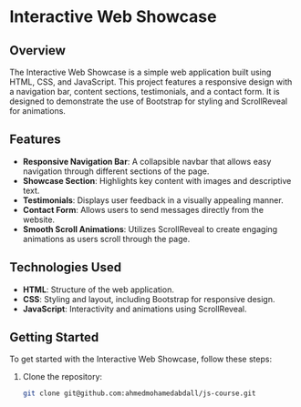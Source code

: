 # Interactive Web Showcase

## Overview
The Interactive Web Showcase is a simple web application built using HTML, CSS, and JavaScript. This project features a responsive design with a navigation bar, content sections, testimonials, and a contact form. It is designed to demonstrate the use of Bootstrap for styling and ScrollReveal for animations.

## Features
- **Responsive Navigation Bar**: A collapsible navbar that allows easy navigation through different sections of the page.
- **Showcase Section**: Highlights key content with images and descriptive text.
- **Testimonials**: Displays user feedback in a visually appealing manner.
- **Contact Form**: Allows users to send messages directly from the website.
- **Smooth Scroll Animations**: Utilizes ScrollReveal to create engaging animations as users scroll through the page.

## Technologies Used
- **HTML**: Structure of the web application.
- **CSS**: Styling and layout, including Bootstrap for responsive design.
- **JavaScript**: Interactivity and animations using ScrollReveal.

## Getting Started
To get started with the Interactive Web Showcase, follow these steps:

1. Clone the repository:
   ```bash
   git clone git@github.com:ahmedmohamedabdall/js-course.git
